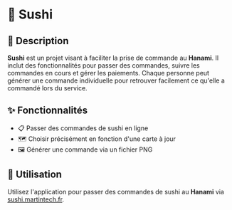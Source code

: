# 🍣 Sushi

## 📜 Description
**Sushi** est un projet visant à faciliter la prise de commande au **Hanami**. Il inclut des fonctionnalités pour passer des commandes, suivre les commandes en cours et gérer les paiements. Chaque personne peut générer une commande individuelle pour retrouver facilement ce qu'elle a commandé lors du service.

## ✨ Fonctionnalités

- 📋 Passer des commandes de sushi en ligne
- 🗺️ Choisir précisément en fonction d'une carte à jour
- 🖼️ Générer une commande via un fichier PNG

## 🚀 Utilisation

Utilisez l'application pour passer des commandes de sushi au **Hanami** via [sushi.martintech.fr](https://sushi.martintech.fr/).
